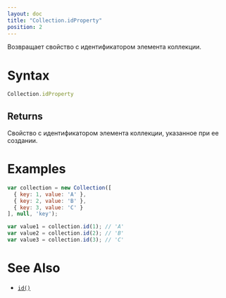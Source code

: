 ```yaml
---
layout: doc
title: "Collection.idProperty"
position: 2
---
```


Возвращает свойство с идентификатором элемента коллекции.

# Syntax

```js
Collection.idProperty
```

## Returns

Свойство с идентификатором элемента коллекции, указанное при ее создании.

# Examples

```js
var collection = new Collection([
  { key: 1, value: 'A' },
  { key: 2, value: 'B' },
  { key: 3, value: 'C' }
], null, 'key');

var value1 = collection.id(1); // 'A'
var value2 = collection.id(2); // 'B'
var value3 = collection.id(3); // 'C'
```

# See Also

* [`id()`](../Collection.id/)
